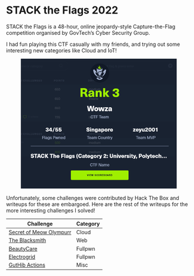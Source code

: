 # STACK the Flags 2022

STACK the Flags is a 48-hour, online jeopardy-style Capture-the-Flag competition organised by GovTech’s Cyber Security Group.

I had fun playing this CTF casually with my friends, and trying out some interesting new categories like Cloud and IoT!

<figure><img src="../../.gitbook/assets/image (1) (3).png" alt=""><figcaption></figcaption></figure>

Unfortunately, some challenges were contributed by Hack The Box and writeups for these are embargoed. Here are the rest of the writeups for the more interesting challenges I solved!

| Challenge                                             | Category |
| ----------------------------------------------------- | -------- |
| [Secret of Meow Olympurr](secret-of-meow-olympurr.md) | Cloud    |
| [The Blacksmith](the-blacksmith.md)                   | Web      |
| [BeautyCare](beautycare.md)                           | Fullpwn  |
| [Electrogrid](electrogrid.md)                         | Fullpwn  |
| [GutHib Actions](guthib-actions.md)                   | Misc     |
